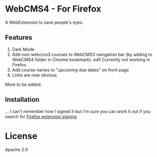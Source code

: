 # WebCMS4 - For Firefox

A WebExtension to save people's eyes.

## Features
1. Dark Mode
2. Add non-webcms3 courses to WebCMS3 navigation bar (by adding to WebCMS4 folder in Chrome bookmark). *edit* Currently not working in Firefox.
3. Add course names to "upcoming due dates" on front page
4. Links are now obvious

More to be added.

## Installation
... I can't remember how I signed it but I'm sure you can work it out if you search for [Firefox extension signing](https://stackoverflow.com/questions/34608873/how-to-sign-a-firefox-extension). 

# License
Apache 2.0
